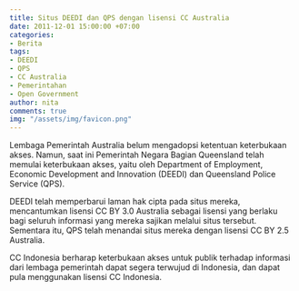 ```yaml
---
title: Situs DEEDI dan QPS dengan lisensi CC Australia
date: 2011-12-01 15:00:00 +07:00
categories:
- Berita
tags:
- DEEDI
- QPS
- CC Australia
- Pemerintahan
- Open Government
author: nita
comments: true
img: "/assets/img/favicon.png"
---
```


Lembaga Pemerintah Australia belum mengadopsi ketentuan keterbukaan akses. Namun, saat ini Pemerintah Negara Bagian Queensland telah memulai keterbukaan akses, yaitu oleh Department of Employment, Economic Development and Innovation (DEEDI) dan Queensland Police Service (QPS).

DEEDI telah memperbarui laman hak cipta pada situs mereka, mencantumkan lisensi CC BY 3.0 Australia sebagai lisensi yang berlaku bagi seluruh informasi yang mereka sajikan melalui situs tersebut. Sementara itu, QPS telah menandai situs mereka dengan lisensi CC BY 2.5 Australia.

CC Indonesia berharap keterbukaan akses untuk publik terhadap informasi dari lembaga pemerintah dapat segera terwujud di Indonesia, dan dapat pula menggunakan lisensi CC Indonesia.

